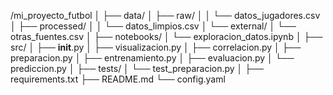 /mi_proyecto_futbol
│
├── data/
│   ├── raw/
│   │   └── datos_jugadores.csv
│   ├── processed/
│   │   └── datos_limpios.csv
│   └── external/
│       └── otras_fuentes.csv
│
├── notebooks/
│   └── exploracion_datos.ipynb
│
├── src/
│   ├── __init__.py
│   ├── visualizacion.py
│   ├── correlacion.py
│   ├── preparacion.py
│   ├── entrenamiento.py
│   ├── evaluacion.py
│   └── prediccion.py
│
├── tests/
│   └── test_preparacion.py
│
├── requirements.txt
├── README.md
└── config.yaml

